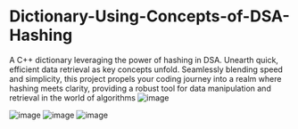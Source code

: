 # Dictionary-Using-Concepts-of-DSA-Hashing
A C++ dictionary leveraging the power of hashing in DSA. Unearth quick, efficient data retrieval as key concepts unfold. Seamlessly blending speed and simplicity, this project propels your coding journey into a realm where hashing meets clarity, providing a robust tool for data manipulation and retrieval in the world of algorithms
![image](https://github.com/MHarrisTariq/Dictionary-Using-Concepts-of-DSA-Hashing/assets/132801815/10524f51-c07f-4565-aec9-3a418dad5f92)

![image](https://github.com/MHarrisTariq/Dictionary-Using-Concepts-of-DSA-Hashing/assets/132801815/e1c2b210-947f-4586-8705-dcceca68c3ab)
![image](https://github.com/MHarrisTariq/Dictionary-Using-Concepts-of-DSA-Hashing/assets/132801815/193f9f0f-0906-4042-8257-ed9747824bb1)
![image](https://github.com/MHarrisTariq/Dictionary-Using-Concepts-of-DSA-Hashing/assets/132801815/6cded154-639a-4f3c-950a-e17296d173a6)
